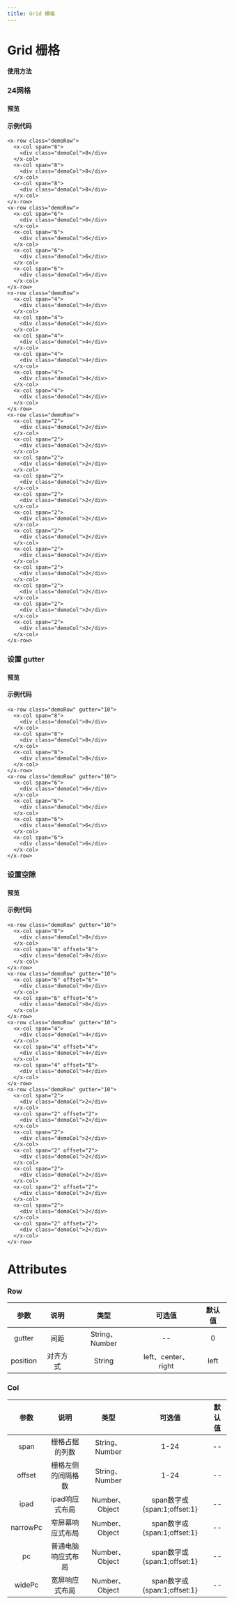 ```yaml
---
title: Grid 栅格
---
```

# Grid 栅格

**使用方法**

### 24网格

#### 预览

<ClientOnly>
<grid-demo-1></grid-demo-1>
</ClientOnly>

#### 示例代码

```vue
<x-row class="demoRow">
  <x-col span="8">
    <div class="demoCol">8</div>
  </x-col>
  <x-col span="8">
    <div class="demoCol">8</div>
  </x-col>
  <x-col span="8">
    <div class="demoCol">8</div>
  </x-col>
</x-row>
<x-row class="demoRow">
  <x-col span="6">
    <div class="demoCol">6</div>
  </x-col>
  <x-col span="6">
    <div class="demoCol">6</div>
  </x-col>
  <x-col span="6">
    <div class="demoCol">6</div>
  </x-col>
  <x-col span="6">
    <div class="demoCol">6</div>
  </x-col>
</x-row>
<x-row class="demoRow">
  <x-col span="4">
    <div class="demoCol">4</div>
  </x-col>
  <x-col span="4">
    <div class="demoCol">4</div>
  </x-col>
  <x-col span="4">
    <div class="demoCol">4</div>
  </x-col>
  <x-col span="4">
    <div class="demoCol">4</div>
  </x-col>
  <x-col span="4">
    <div class="demoCol">4</div>
  </x-col>
  <x-col span="4">
    <div class="demoCol">4</div>
  </x-col>
</x-row>
<x-row class="demoRow">
  <x-col span="2">
    <div class="demoCol">2</div>
  </x-col>
  <x-col span="2">
    <div class="demoCol">2</div>
  </x-col>
  <x-col span="2">
    <div class="demoCol">2</div>
  </x-col>
  <x-col span="2">
    <div class="demoCol">2</div>
  </x-col>
  <x-col span="2">
    <div class="demoCol">2</div>
  </x-col>
  <x-col span="2">
    <div class="demoCol">2</div>
  </x-col>
  <x-col span="2">
    <div class="demoCol">2</div>
  </x-col>
  <x-col span="2">
    <div class="demoCol">2</div>
  </x-col>
  <x-col span="2">
    <div class="demoCol">2</div>
  </x-col>
  <x-col span="2">
    <div class="demoCol">2</div>
  </x-col>
  <x-col span="2">
    <div class="demoCol">2</div>
  </x-col>
  <x-col span="2">
    <div class="demoCol">2</div>
  </x-col>
</x-row>
```

### 设置 gutter

#### 预览

<ClientOnly>
<grid-demo-2></grid-demo-2>
</ClientOnly>

#### 示例代码

```vue
<x-row class="demoRow" gutter="10">
  <x-col span="8">
    <div class="demoCol">8</div>
  </x-col>
  <x-col span="8">
    <div class="demoCol">8</div>
  </x-col>
  <x-col span="8">
    <div class="demoCol">8</div>
  </x-col>
</x-row>
<x-row class="demoRow" gutter="10">
  <x-col span="6">
    <div class="demoCol">6</div>
  </x-col>
  <x-col span="6">
    <div class="demoCol">6</div>
  </x-col>
  <x-col span="6">
    <div class="demoCol">6</div>
  </x-col>
  <x-col span="6">
    <div class="demoCol">6</div>
  </x-col>
</x-row>
```

### 设置空隙

#### 预览

<ClientOnly>
<grid-demo-3></grid-demo-3>
</ClientOnly>

#### 示例代码

```vue
<x-row class="demoRow" gutter="10">
  <x-col span="8">
    <div class="demoCol">8</div>
  </x-col>
  <x-col span="8" offset="8">
    <div class="demoCol">8</div>
  </x-col>
</x-row>
<x-row class="demoRow" gutter="10">
  <x-col span="6" offset="6">
    <div class="demoCol">6</div>
  </x-col>
  <x-col span="6" offset="6">
    <div class="demoCol">6</div>
  </x-col>
</x-row>
<x-row class="demoRow" gutter="10">
  <x-col span="4">
    <div class="demoCol">4</div>
  </x-col>
  <x-col span="4" offset="4">
    <div class="demoCol">4</div>
  </x-col>
  <x-col span="4" offset="8">
    <div class="demoCol">4</div>
  </x-col>
</x-row>
<x-row class="demoRow" gutter="10">
  <x-col span="2">
    <div class="demoCol">2</div>
  </x-col>
  <x-col span="2" offset="2">
    <div class="demoCol">2</div>
  </x-col>
  <x-col span="2">
    <div class="demoCol">2</div>
  </x-col>
  <x-col span="2" offset="2">
    <div class="demoCol">2</div>
  </x-col>
  <x-col span="2">
    <div class="demoCol">2</div>
  </x-col>
  <x-col span="2" offset="2">
    <div class="demoCol">2</div>
  </x-col>
  <x-col span="2">
    <div class="demoCol">2</div>
  </x-col>
  <x-col span="2" offset="2">
    <div class="demoCol">2</div>
  </x-col>
</x-row>
```

# Attributes

### Row
|参数| 说明 |  类型  | 可选值 | 默认值 |
| :-------------: |:-------------:| :-----:|:-----:|:-----:|
|gutter| 间距 | String、Number |--|0
|position|对齐方式|String|left、center、right|left

### Col
|参数| 说明 |  类型  | 可选值 | 默认值 |
| :-------------: |:-------------:| :-----:|:-----:|:-----:|
|span| 栅格占据的列数 | String、Number |1-24|--
|offset|栅格左侧的间隔格数| String、Number|1-24|--
|ipad|ipad响应式布局|Number、Object|span数字或{span:1;offset:1}|--
|narrowPc|窄屏幕响应式布局|Number、Object|span数字或{span:1;offset:1}|--
|pc|普通电脑响应式布局|Number、Object|span数字或{span:1;offset:1}|--
|widePc|宽屏响应式布局|Number、Object|span数字或{span:1;offset:1}|--